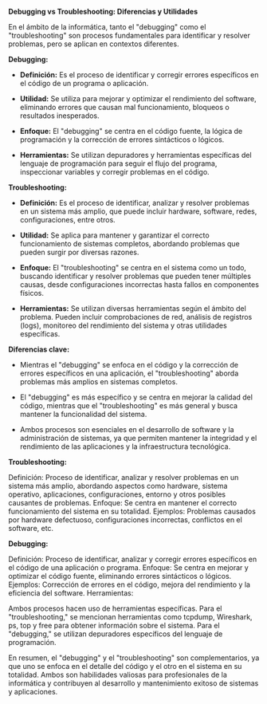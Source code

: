 **Debugging vs Troubleshooting: Diferencias y Utilidades**

En el ámbito de la informática, tanto el "debugging" como el "troubleshooting" son procesos fundamentales para identificar y resolver problemas, pero se aplican en contextos diferentes.

**Debugging:**

- **Definición:** Es el proceso de identificar y corregir errores específicos en el código de un programa o aplicación.
  
- **Utilidad:** Se utiliza para mejorar y optimizar el rendimiento del software, eliminando errores que causan mal funcionamiento, bloqueos o resultados inesperados.

- **Enfoque:** El "debugging" se centra en el código fuente, la lógica de programación y la corrección de errores sintácticos o lógicos.

- **Herramientas:** Se utilizan depuradores y herramientas específicas del lenguaje de programación para seguir el flujo del programa, inspeccionar variables y corregir problemas en el código.

**Troubleshooting:**

- **Definición:** Es el proceso de identificar, analizar y resolver problemas en un sistema más amplio, que puede incluir hardware, software, redes, configuraciones, entre otros.

- **Utilidad:** Se aplica para mantener y garantizar el correcto funcionamiento de sistemas completos, abordando problemas que pueden surgir por diversas razones.

- **Enfoque:** El "troubleshooting" se centra en el sistema como un todo, buscando identificar y resolver problemas que pueden tener múltiples causas, desde configuraciones incorrectas hasta fallos en componentes físicos.

- **Herramientas:** Se utilizan diversas herramientas según el ámbito del problema. Pueden incluir comprobaciones de red, análisis de registros (logs), monitoreo del rendimiento del sistema y otras utilidades específicas.

**Diferencias clave:**

- Mientras el "debugging" se enfoca en el código y la corrección de errores específicos en una aplicación, el "troubleshooting" aborda problemas más amplios en sistemas completos.

- El "debugging" es más específico y se centra en mejorar la calidad del código, mientras que el "troubleshooting" es más general y busca mantener la funcionalidad del sistema.

- Ambos procesos son esenciales en el desarrollo de software y la administración de sistemas, ya que permiten mantener la integridad y el rendimiento de las aplicaciones y la infraestructura tecnológica.


**Troubleshooting:**

Definición: Proceso de identificar, analizar y resolver problemas en un sistema más amplio, abordando aspectos como hardware, sistema operativo, aplicaciones, configuraciones, entorno y otros posibles causantes de problemas.
Enfoque: Se centra en mantener el correcto funcionamiento del sistema en su totalidad.
Ejemplos: Problemas causados por hardware defectuoso, configuraciones incorrectas, conflictos en el software, etc.

**Debugging:**

Definición: Proceso de identificar, analizar y corregir errores específicos en el código de una aplicación o programa.
Enfoque: Se centra en mejorar y optimizar el código fuente, eliminando errores sintácticos o lógicos.
Ejemplos: Corrección de errores en el código, mejora del rendimiento y la eficiencia del software.
Herramientas:

Ambos procesos hacen uso de herramientas específicas. Para el "troubleshooting," se mencionan herramientas como tcpdump, Wireshark, ps, top y free para obtener información sobre el sistema. Para el "debugging," se utilizan depuradores específicos del lenguaje de programación.

En resumen, el "debugging" y el "troubleshooting" son complementarios, ya que uno se enfoca en el detalle del código y el otro en el sistema en su totalidad. Ambos son habilidades valiosas para profesionales de la informática y contribuyen al desarrollo y mantenimiento exitoso de sistemas y aplicaciones.